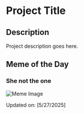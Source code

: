 # Project Title

## Description

Project description goes here.

## Meme of the Day

### She not the one
![Meme Image](https://i.redd.it/gd79673hy53f1.gif)

Updated on: [5/27/2025]